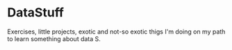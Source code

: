 # DataStuff
Exercises, little projects, exotic and not-so exotic thigs I'm doing on my path to learn something about data S.
